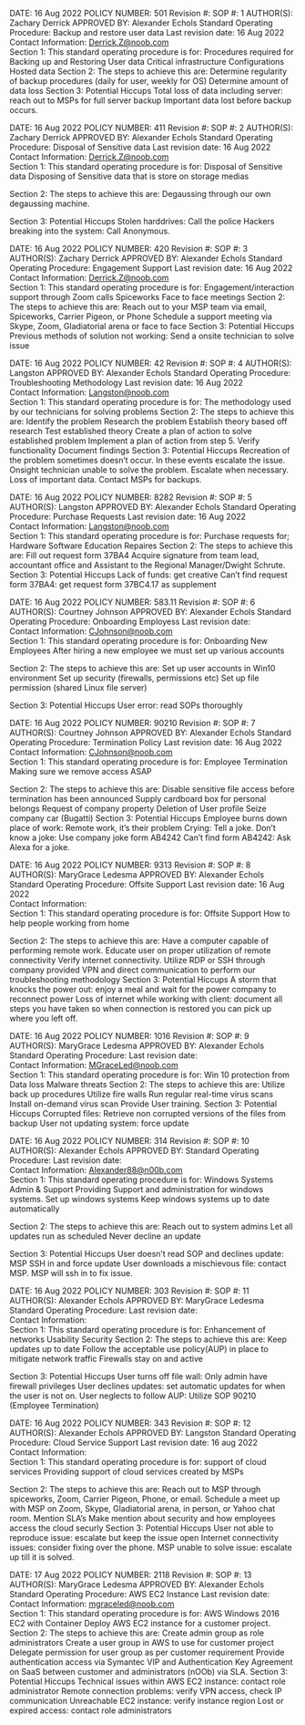 DATE: 16 Aug 2022
POLICY NUMBER: 501
Revision #:
SOP #: 1
AUTHOR(S): Zachary Derrick
APPROVED BY: Alexander Echols
Standard Operating Procedure: Backup and restore user data
Last revision date: 16 Aug 2022									
Contact Information: Derrick.Z@noob.com						
Section 1: This standard operating procedure is for: Procedures required for Backing up and Restoring
User data
Critical infrastructure Configurations 
Hosted data
Section 2: The steps to achieve this are:
Determine regularity of backup procedures (daily for user, weekly for OS)
Determine amount of data loss
Section 3: Potential Hiccups
Total loss of data including server: reach out to MSPs for full server backup
Important data lost before backup occurs.







DATE: 16 Aug 2022
POLICY NUMBER: 411
Revision #:
SOP #: 2
AUTHOR(S): Zachary Derrick 
APPROVED BY: Alexander Echols
Standard Operating Procedure: Disposal of Sensitive data
Last revision date: 16 Aug 2022									
Contact Information: Derrick.Z@noob.com								
Section 1: This standard operating procedure is for: Disposal of Sensitive data
Disposing of Sensitive data that is store on storage medias


Section 2: The steps to achieve this are:
Degaussing through our own degaussing machine.


Section 3: Potential Hiccups
Stolen harddrives: Call the police
Hackers breaking into the system: Call Anonymous.





DATE: 16 Aug 2022
POLICY NUMBER: 420
Revision #:
SOP #: 3
AUTHOR(S): Zachary Derrick
APPROVED BY: Alexander Echols
Standard Operating Procedure: Engagement Support
Last revision date: 16 Aug 2022									
Contact Information: Derrick.Z@noob.com								
Section 1: This standard operating procedure is for: Engagement/interaction support
through Zoom calls
Spiceworks
Face to face meetings
Section 2: The steps to achieve this are:
Reach out to your MSP team via email, Spiceworks, Carrier Pigeon, or Phone
Schedule a support meeting via Skype, Zoom, Gladiatorial arena or face to face
Section 3: Potential Hiccups
Previous methods of solution not working: Send a onsite technician to solve issue








DATE: 16 Aug 2022
POLICY NUMBER: 42
Revision #:
SOP #: 4
AUTHOR(S): Langston
APPROVED BY: Alexander Echols
Standard Operating Procedure: Troubleshooting Methodology
Last revision date: 16 Aug 2022									
Contact Information: Langston@noob.com								
Section 1: This standard operating procedure is for:
The methodology used by our technicians for solving problems
Section 2: The steps to achieve this are:
Identify the problem
Research the problem
Establish theory based off research
Test established theory
Create a plan of action to solve established problem
Implement a plan of action from step 5.
Verify functionality 
Document findings 
Section 3: Potential Hiccups
Recreation of the problem sometimes doesn’t occur. In these events escalate the issue.
Onsight technician unable to solve the problem. Escalate when necessary.
Loss of important data. Contact MSPs for backups.


DATE: 16 Aug 2022
POLICY NUMBER: 8282
Revision #:
SOP #: 5
AUTHOR(S): Langston
APPROVED BY: Alexander Echols
Standard Operating Procedure: Purchase Requests
Last revision date: 16 Aug 2022									
Contact Information: Langston@noob.com								
Section 1: This standard operating procedure is for: Purchase requests for;
Hardware
Software
Education
Repaires
Section 2: The steps to achieve this are:
Fill out request form 37BA4
Acquire signature from team lead, accountant office and Assistant to the Regional Manager/Dwight Schrute.
Section 3: Potential Hiccups
Lack of funds: get creative
Can’t find request form 37BA4: get request form 37BC4.17 as supplement






DATE: 16 Aug 2022
POLICY NUMBER: 583.11
Revision #:
SOP #: 6
AUTHOR(S): Courtney Johnson
APPROVED BY: Alexander Echols
Standard Operating Procedure: Onboarding Employess
Last revision date: 											
Contact Information: CJohnson@noob.com								
Section 1: This standard operating procedure is for: Onboarding New Employees
After hiring a new employee we must set up various accounts

Section 2: The steps to achieve this are:
Set up user accounts in Win10 environment
Set up security (firewalls, permissions etc)
Set up file permission (shared Linux file server)

Section 3: Potential Hiccups
User error: read SOPs thoroughly





DATE: 16 Aug 2022
POLICY NUMBER: 90210
Revision #:
SOP #: 7
AUTHOR(S): Courtney Johnson
APPROVED BY: Alexander Echols
Standard Operating Procedure: Termination Policy
Last revision date: 16 Aug 2022									
Contact Information: CJohnson@noob.com								
Section 1: This standard operating procedure is for: Employee Termination
Making sure we remove access ASAP

Section 2: The steps to achieve this are:
Disable sensitive file access before termination has been announced
Supply cardboard box for personal belongs
Request of company property
Deletion of User profile
Seize company car (Bugatti)
Section 3: Potential Hiccups
Employee burns down place of work: Remote work, it’s their problem
Crying: Tell a joke.
Don’t know a joke: Use company joke form AB4242
Can’t find form AB4242: Ask Alexa for a joke.



DATE: 16 Aug 2022
POLICY NUMBER: 9313
Revision #:
SOP #: 8
AUTHOR(S): MaryGrace Ledesma
APPROVED BY: Alexander Echols
Standard Operating Procedure: Offsite Support
Last revision date: 16 Aug 2022									
Contact Information: 											
Section 1: This standard operating procedure is for: Offsite Support
How to help people working from home

Section 2: The steps to achieve this are:
Have a computer capable of performing remote work.
Educate user on proper utilization of remote connectivity 
Verify internet connectivity.
Utilize RDP or SSH through company provided VPN and direct communication to perform our troubleshooting methodology
Section 3: Potential Hiccups
A storm that knocks the power out: enjoy a meal and wait for the power company to reconnect power
Loss of internet while working with client: document all steps you have taken so when connection is restored you can pick up where you left off.



DATE: 16 Aug 2022
POLICY NUMBER: 1016
Revision #:
SOP #: 9
AUTHOR(S): MaryGrace Ledesma
APPROVED BY: Alexander Echols
Standard Operating Procedure:
Last revision date: 											
Contact Information: MGraceLed@noob.com							
Section 1: This standard operating procedure is for: Win 10 protection from
Data loss
Malware threats
Section 2: The steps to achieve this are:
Utilize back up procedures
Utilize fire walls
Run regular real-time virus scans 
Install on-demand virus scan 
Provide User training.
Section 3: Potential Hiccups
Corrupted files: Retrieve non corrupted versions of the files from backup
User not updating system: force update





DATE: 16 Aug 2022
POLICY NUMBER: 314
Revision #:
SOP #: 10
AUTHOR(S): Alexander Echols
APPROVED BY: 
Standard Operating Procedure:
Last revision date: 											
Contact Information: 	Alexander88@n00b.com							
Section 1: This standard operating procedure is for: Windows Systems Admin & Support
Providing Support and administration for windows systems.
Set up windows systems
Keep windows systems up to date automatically


Section 2: The steps to achieve this are:
Reach out to system admins
Let all updates run as scheduled
Never decline an update


Section 3: Potential Hiccups
User doesn’t read SOP and declines update: MSP SSH in and force update
User downloads a mischievous file: contact MSP. MSP will ssh in to fix issue.

DATE: 16 Aug 2022
POLICY NUMBER: 303
Revision #:
SOP #: 11
AUTHOR(S): Alexander Echols
APPROVED BY: MaryGrace Ledesma
Standard Operating Procedure:
Last revision date: 											
Contact Information: 											
Section 1: This standard operating procedure is for: Enhancement of networks
Usability
Security
Section 2: The steps to achieve this are:
Keep updates up to date
Follow the acceptable use policy(AUP) in place to mitigate network traffic
Firewalls stay on and active

Section 3: Potential Hiccups
User turns off file wall: Only admin have firewall privileges 
User declines updates: set automatic updates for when the user is not on. 
User neglects to follow AUP: Utilize SOP 90210 (Employee Termination)





DATE: 16 Aug 2022
POLICY NUMBER: 343
Revision #:
SOP #: 12
AUTHOR(S): Alexander Echols
APPROVED BY: Langston
Standard Operating Procedure: Cloud Service Support
Last revision date: 16 aug 2022									
Contact Information: 											
Section 1: This standard operating procedure is for: support of cloud services
Providing support of cloud services created by MSPs


Section 2: The steps to achieve this are:
Reach out to MSP through spiceworks, Zoom, Carrier Pigeon, Phone, or email.
Schedule a meet up with MSP on Zoom, Skype, Gladiatorial arena, in person, or Yahoo chat room. Mention SLA’s Make mention about security and how employees access the cloud securly 
Section 3: Potential Hiccups
User not able to reproduce issue: escalate but keep the issue open
Internet connectivity issues: consider fixing over the phone.
MSP unable to solve issue: escalate up till it is solved. 



DATE: 17 Aug 2022
POLICY NUMBER: 2118	
Revision #:
SOP #: 13
AUTHOR(S): MaryGrace Ledesma
APPROVED BY: Alexander Echols
Standard Operating Procedure: AWS EC2 Instance
Last revision date: 											
Contact Information: mgraceled@noob.com								
Section 1: This standard operating procedure is for: AWS Windows 2016 EC2 with Container
Deploy AWS EC2 instance for a customer project.
Section 2: The steps to achieve this are:
Create admin group as role administrators 
Create a user group in AWS to use for customer project
Delegate permission for user group as per customer requirement
Provide authentication access via Symantec VIP and Authentication Key
Agreement on SaaS between customer and administrators (nOOb) via SLA.
Section 3: Potential Hiccups
Technical issues within AWS EC2 instance: contact role administrator
Remote connection problems: verify VPN access, check IP communication 
Unreachable EC2 instance: verify instance region
Lost or expired access: contact role administrators

